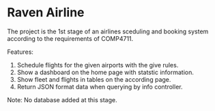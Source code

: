 # Raven Airline

The project is the 1st stage of an airlines sceduling and booking system according to the requirements of COMP4711. 

Features: 
1. Schedule flights for the given airports with the give rules.
2. Show a dashboard on the home page with statstic information.
3. Show fleet and flights in tables on the according page.
4. Return JSON format data when querying by info controller. 

Note:
No database added at this stage.
